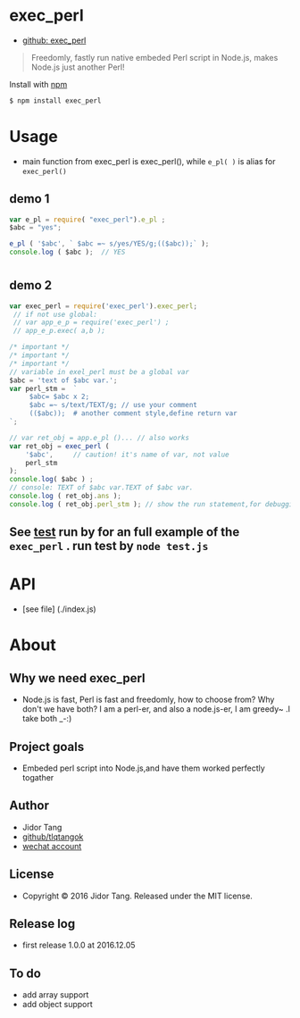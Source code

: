 # exec_perl  
- [github: exec_perl](https://github.com/tlqtangok/exec_perl)

> Freedomly, fastly run native embeded Perl script in Node.js, makes Node.js just another Perl! 

Install with [npm](https://www.npmjs.com/)

```sh
$ npm install exec_perl 
```

# Usage

- main function from exec_perl is exec_perl(), while `e_pl( )` is alias for `exec_perl()` 

## demo 1 

```js 
var e_pl = require( "exec_perl").e_pl ;
$abc = "yes";

e_pl ( '$abc', ` $abc =~ s/yes/YES/g;(($abc));` );
console.log ( $abc );  // YES
```
#

## demo 2

```js
var exec_perl = require('exec_perl').exec_perl;  
 // if not use global: 
 // var app_e_p = require('exec_perl') ; 
 // app_e_p.exec( a,b );

/* important */
/* important */
/* important */
// variable in exel_perl must be a global var
$abc = 'text of $abc var.';	
var perl_stm = 	`
	 $abc= $abc x 2;
	 $abc =~ s/text/TEXT/g; // use your comment
	 (($abc));  # another comment style,define return var
`;

// var ret_obj = app.e_pl ()... // also works 
var ret_obj = exec_perl ( 
	'$abc', 	// caution! it's name of var, not value
	perl_stm
);
console.log( $abc ) ; 
// console: TEXT of $abc var.TEXT of $abc var.
console.log ( ret_obj.ans );
console.log ( ret_obj.perl_stm ); // show the run statement,for debugging

```

## See [test](./test/test.js) run by  for an full example of the `exec_perl` . run test by `node test.js`


# API
- [see file] (./index.js)



# About

## Why we need exec_perl
- Node.js is fast, Perl is fast and freedomly, how to choose from? Why don't we have both? I am a perl-er, and also a node.js-er, I am greedy~ .I take both _-:)


## Project goals
- Embeded perl script into Node.js,and have them worked perfectly togather

## Author
- Jidor Tang
- [github/tlqtangok](https://github.com/tlqtangok)
- [wechat account](tlqtangok)

## License
- Copyright © 2016 Jidor Tang. Released under the MIT license.

## Release log
- first release 1.0.0 at 2016.12.05

## To do
- add array support 
- add object support



